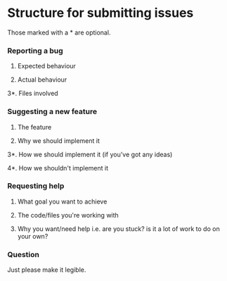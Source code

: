 # Structure for submitting issues

Those marked with a * are optional.


### Reporting a bug

1. Expected behaviour

2. Actual behaviour

3*. Files involved


### Suggesting a new feature

1. The feature

2. Why we should implement it

3*. How we should implement it (if you've got any ideas)

4*. How we shouldn't implement it 


### Requesting help

1. What goal you want to achieve

2. The code/files you're working with

3. Why you want/need help i.e. are you stuck? is it a lot of work to do on your own?


### Question

Just please make it legible.
